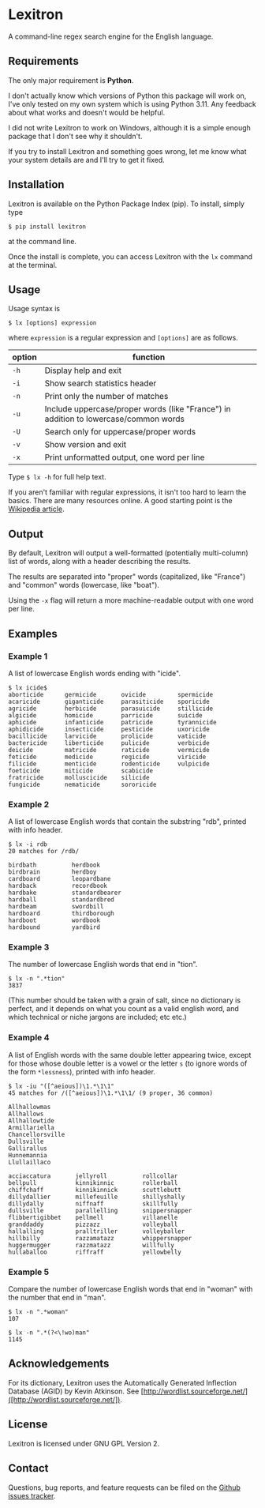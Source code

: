 Lexitron
==============================================================================

A command-line regex search engine for the English language.


Requirements
------------------------------------------------------------------------------
The only major requirement is **Python**.

I don't actually know which versions of Python this package will work on, I've
only tested on my own system which is using Python 3.11. Any feedback about
what works and doesn't would be helpful.

I did not write Lexitron to work on Windows, although it is a simple enough
package that I don't see why it shouldn't.

If you try to install Lexitron and something goes wrong, let me know what your
system details are and I'll try to get it fixed.


Installation
------------------------------------------------------------------------------
Lexitron is available on the Python Package Index (pip). To install, simply
type
```
$ pip install lexitron
```
at the command line.

Once the install is complete, you can access Lexitron with the `lx` command at
the terminal.


Usage
------------------------------------------------------------------------------
Usage syntax is

```
$ lx [options] expression
```

where `expression` is a regular expression and `[options]` are as follows.

 option | function
--------|-------------------------------------------------
  `-h`  | Display help and exit
  `-i`  | Show search statistics header
  `-n`  | Print only the number of matches
  `-u`  | Include uppercase/proper words (like "France") in addition to lowercase/common words
  `-U`  | Search only for uppercase/proper words
  `-v`  | Show version and exit
  `-x`  | Print unformatted output, one word per line

Type `$ lx -h` for full help text.

If you aren't familiar with regular expressions, it isn't too hard to learn
the basics. There are many resources online. A good starting point is
the [Wikipedia article](https://en.wikipedia.org/wiki/Regular_expression).


Output
------------------------------------------------------------------------------
By default, Lexitron will output a well-formatted (potentially multi-column)
list of words, along with a header describing the results.

The results are separated into "proper" words (capitalized, like "France")
and "common" words (lowercase, like "boat").

Using the `-x` flag will return a more machine-readable output with one word
per line.


Examples
------------------------------------------------------------------------------

### Example 1
A list of lowercase English words ending with "icide".
```
$ lx icide$
aborticide      germicide       ovicide         spermicide
acaricide       giganticide     parasiticide    sporicide
agricide        herbicide       parasuicide     stillicide
algicide        homicide        parricide       suicide
aphicide        infanticide     patricide       tyrannicide
aphidicide      insecticide     pesticide       uxoricide
bacillicide     larvicide       prolicide       vaticide
bactericide     liberticide     pulicide        verbicide
deicide         matricide       raticide        vermicide
feticide        medicide        regicide        viricide
filicide        menticide       rodenticide     vulpicide
foeticide       miticide        scabicide
fratricide      molluscicide    silicide
fungicide       nematicide      sororicide
```

### Example 2
A list of lowercase English words that contain the substring "rdb", printed with info header.
```
$ lx -i rdb
20 matches for /rdb/

birdbath          herdbook
birdbrain         herdboy
cardboard         leopardbane
hardback          recordbook
hardbake          standardbearer
hardball          standardbred
hardbeam          swordbill
hardboard         thirdborough
hardboot          wordbook
hardbound         yardbird
```

### Example 3
The number of lowercase English words that end in "tion".
```
$ lx -n ".*tion"
3837
```
(This number should be taken with a grain of salt, since no dictionary
is perfect, and it depends on what you count as a valid english word,
and which technical or niche jargons are included; etc etc.)


### Example 4
A list of English words with the same double letter appearing twice, except
for those whose double letter is a vowel or the letter `s` (to ignore
words of the form `*lessness`), printed with info header.
```
$ lx -iu "([^aeious])\1.*\1\1"
45 matches for /([^aeious])\1.*\1\1/ (9 proper, 36 common)

Allhallowmas
Allhallows
Allhallowtide
Armillariella
Chancellorsville
Dullsville
Gallirallus
Hunnemannia
Llullaillaco

acciaccatura       jellyroll          rollcollar
bellpull           kinnikinnic        rollerball
chiffchaff         kinnikinnick       scuttlebutt
dillydallier       millefeuille       shillyshally
dillydally         niffnaff           skillfully
dullsville         parallelling       snippersnapper
flibbertigibbet    pellmell           villanelle
granddaddy         pizzazz            volleyball
hallalling         pralltriller       volleyballer
hillbilly          razzamatazz        whippersnapper
huggermugger       razzmatazz         willfully
hullaballoo        riffraff           yellowbelly
```

### Example 5
Compare the number of lowercase English words that end in "woman"
with the number that end in "man".
```
$ lx -n ".*woman"
107
```
```
$ lx -n ".*(?<\!wo)man"
1145
```


Acknowledgements
------------------------------------------------------------------------------
For its dictionary, Lexitron uses the Automatically Generated
Inflection Database (AGID) by Kevin Atkinson. See
[http://wordlist.sourceforge.net/]([http://wordlist.sourceforge.net/]).


License
------------------------------------------------------------------------------
Lexitron is licensed under GNU GPL Version 2.


Contact
------------------------------------------------------------------------------
Questions, bug reports, and feature requests can be filed on the [Github
issues tracker](//github.com/rothos/lexitron/issues).
